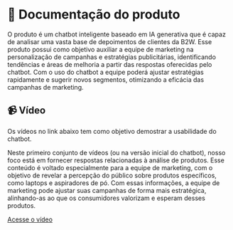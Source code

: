
# 📖 Documentação do produto

<p align="left"> O produto é um chatbot inteligente baseado em IA generativa que é capaz de analisar uma vasta base de depoimentos de clientes da B2W. Esse produto possui como objetivo auxiliar a equipe de marketing na personalização de campanhas e estratégias publicitárias, identificando tendências e áreas de melhoria a partir das respostas oferecidas pelo chatbot. Com o uso do chatbot a equipe poderá ajustar estratégias rapidamente e sugerir novos segmentos, otimizando a eficácia das campanhas de marketing.</p>

## :video_camera: Vídeo
<p align="left"> Os vídeos no link abaixo tem como objetivo demostrar a usabilidade do chatbot.</p>

<p align="left"> Neste primeiro conjunto de vídeos (ou na versão inicial do chatbot), nosso foco está em fornecer respostas relacionadas à análise de produtos. Esse conteúdo é voltado especialmente para a equipe de marketing, com o objetivo de revelar a percepção do público sobre produtos específicos, como laptops e aspiradores de pó. Com essas informações, a equipe de marketing pode ajustar suas campanhas de forma mais estratégica, alinhando-as ao que os consumidores valorizam e esperam desses produtos.</p>

<a href="https://www.youtube.com/watch?v=McugaAjm0JY" target="_blank">Acesse o vídeo</a>
